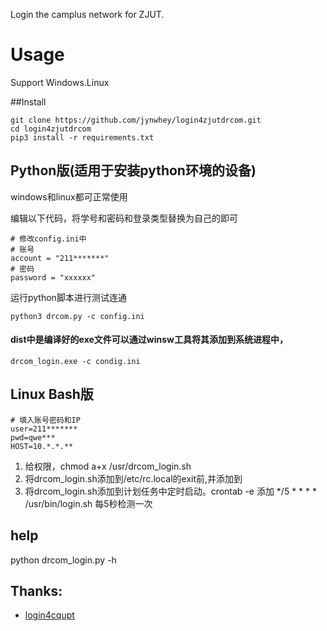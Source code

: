 Login the camplus network for ZJUT.

# Usage
Support Windows.Linux

##Install
```
git clone https://github.com/jynwhey/login4zjutdrcom.git
cd login4zjutdrcom
pip3 install -r requirements.txt
```

## Python版(适用于安装python环境的设备)
windows和linux都可正常使用

编辑以下代码，将学号和密码和登录类型替换为自己的即可
```
# 修改config.ini中
# 账号
account = "211*******"
# 密码
password = "xxxxxx"
```
运行python脚本进行测试连通
```
python3 drcom.py -c config.ini
```
#### dist中是编译好的exe文件可以通过winsw工具将其添加到系统进程中，
```
drcom_login.exe -c condig.ini
```
## Linux Bash版
```
# 填入账号密码和IP
user=211*******
pwd=qwe***
HOST=10.*.*.**
```
1. 给权限，chmod a+x /usr/drcom_login.sh
2. 将drcom_login.sh添加到/etc/rc.local的exit前,并添加到
3. 将drcom_login.sh添加到计划任务中定时启动。crontab -e 添加 */5 * * * * /usr/bin/login.sh 每5秒检测一次

## help
python drcom_login.py -h

## Thanks:
- [login4cqupt](https://github.com/ourongxing/login4cqupt)
